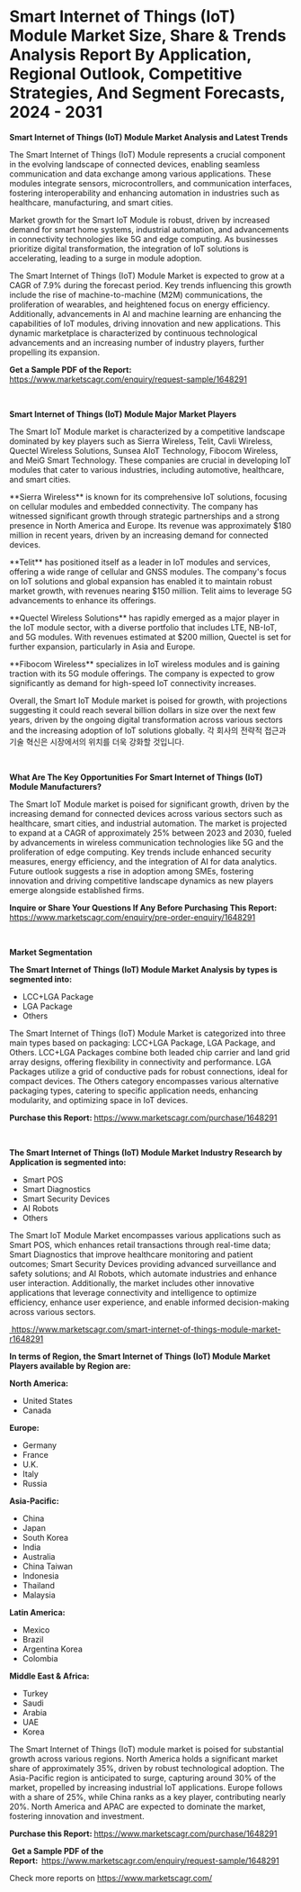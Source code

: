 <p><h1>Smart Internet of Things (IoT) Module Market Size, Share & Trends Analysis Report By Application, Regional Outlook, Competitive Strategies, And Segment Forecasts, 2024 - 2031</h1></p><p><strong>Smart Internet of Things (IoT) Module Market Analysis and Latest Trends</strong></p>
<p><p>The Smart Internet of Things (IoT) Module represents a crucial component in the evolving landscape of connected devices, enabling seamless communication and data exchange among various applications. These modules integrate sensors, microcontrollers, and communication interfaces, fostering interoperability and enhancing automation in industries such as healthcare, manufacturing, and smart cities. </p><p>Market growth for the Smart IoT Module is robust, driven by increased demand for smart home systems, industrial automation, and advancements in connectivity technologies like 5G and edge computing. As businesses prioritize digital transformation, the integration of IoT solutions is accelerating, leading to a surge in module adoption. </p><p>The Smart Internet of Things (IoT) Module Market is expected to grow at a CAGR of 7.9% during the forecast period. Key trends influencing this growth include the rise of machine-to-machine (M2M) communications, the proliferation of wearables, and heightened focus on energy efficiency. Additionally, advancements in AI and machine learning are enhancing the capabilities of IoT modules, driving innovation and new applications. This dynamic marketplace is characterized by continuous technological advancements and an increasing number of industry players, further propelling its expansion.</p></p>
<p><strong>Get a Sample PDF of the Report:&nbsp;</strong> <a href="https://www.marketscagr.com/enquiry/request-sample/1648291?utm_campaign=1920&utm_medium=2&utm_source=Github&utm_content=ia&utm_term=29122024&utm_id=smart-internet-of-things-iot-module">https://www.marketscagr.com/enquiry/request-sample/1648291</a></p>
<p>&nbsp;</p>
<p><strong>Smart Internet of Things (IoT) Module Major Market Players</strong></p>
<p><p>The Smart IoT Module market is characterized by a competitive landscape dominated by key players such as Sierra Wireless, Telit, Cavli Wireless, Quectel Wireless Solutions, Sunsea AIoT Technology, Fibocom Wireless, and MeiG Smart Technology. These companies are crucial in developing IoT modules that cater to various industries, including automotive, healthcare, and smart cities.</p><p>**Sierra Wireless** is known for its comprehensive IoT solutions, focusing on cellular modules and embedded connectivity. The company has witnessed significant growth through strategic partnerships and a strong presence in North America and Europe. Its revenue was approximately $180 million in recent years, driven by an increasing demand for connected devices.</p><p>**Telit** has positioned itself as a leader in IoT modules and services, offering a wide range of cellular and GNSS modules. The company's focus on IoT solutions and global expansion has enabled it to maintain robust market growth, with revenues nearing $150 million. Telit aims to leverage 5G advancements to enhance its offerings.</p><p>**Quectel Wireless Solutions** has rapidly emerged as a major player in the IoT module sector, with a diverse portfolio that includes LTE, NB-IoT, and 5G modules. With revenues estimated at $200 million, Quectel is set for further expansion, particularly in Asia and Europe.</p><p>**Fibocom Wireless** specializes in IoT wireless modules and is gaining traction with its 5G module offerings. The company is expected to grow significantly as demand for high-speed IoT connectivity increases.</p><p>Overall, the Smart IoT Module market is poised for growth, with projections suggesting it could reach several billion dollars in size over the next few years, driven by the ongoing digital transformation across various sectors and the increasing adoption of IoT solutions globally. 각 회사의 전략적 접근과 기술 혁신은 시장에서의 위치를 더욱 강화할 것입니다.</p></p>
<p>&nbsp;</p>
<p><strong>What Are The Key Opportunities For Smart Internet of Things (IoT) Module Manufacturers?</strong></p>
<p><p>The Smart IoT Module market is poised for significant growth, driven by the increasing demand for connected devices across various sectors such as healthcare, smart cities, and industrial automation. The market is projected to expand at a CAGR of approximately 25% between 2023 and 2030, fueled by advancements in wireless communication technologies like 5G and the proliferation of edge computing. Key trends include enhanced security measures, energy efficiency, and the integration of AI for data analytics. Future outlook suggests a rise in adoption among SMEs, fostering innovation and driving competitive landscape dynamics as new players emerge alongside established firms.</p></p>
<p><strong>Inquire or Share Your Questions If Any Before Purchasing This Report:</strong> <a href="https://www.marketscagr.com/enquiry/pre-order-enquiry/1648291?utm_campaign=1920&utm_medium=2&utm_source=Github&utm_content=ia&utm_term=29122024&utm_id=smart-internet-of-things-iot-module">https://www.marketscagr.com/enquiry/pre-order-enquiry/1648291</a></p>
<p>&nbsp;</p>
<p><strong>Market Segmentation</strong></p>
<p><strong>The Smart Internet of Things (IoT) Module Market Analysis by types is segmented into:</strong></p>
<p><ul><li>LCC+LGA Package</li><li>LGA Package</li><li>Others</li></ul></p>
<p><p>The Smart Internet of Things (IoT) Module Market is categorized into three main types based on packaging: LCC+LGA Package, LGA Package, and Others. LCC+LGA Packages combine both leaded chip carrier and land grid array designs, offering flexibility in connectivity and performance. LGA Packages utilize a grid of conductive pads for robust connections, ideal for compact devices. The Others category encompasses various alternative packaging types, catering to specific application needs, enhancing modularity, and optimizing space in IoT devices.</p></p>
<p><strong>Purchase this Report:&nbsp;</strong><a href="https://www.marketscagr.com/purchase/1648291?utm_campaign=1920&utm_medium=2&utm_source=Github&utm_content=ia&utm_term=29122024&utm_id=smart-internet-of-things-iot-module">https://www.marketscagr.com/purchase/1648291</a></p>
<p>&nbsp;</p>
<p><strong>The Smart Internet of Things (IoT) Module Market Industry Research by Application is segmented into:</strong></p>
<p><ul><li>Smart POS</li><li>Smart Diagnostics</li><li>Smart Security Devices</li><li>AI Robots</li><li>Others</li></ul></p>
<p><p>The Smart IoT Module Market encompasses various applications such as Smart POS, which enhances retail transactions through real-time data; Smart Diagnostics that improve healthcare monitoring and patient outcomes; Smart Security Devices providing advanced surveillance and safety solutions; and AI Robots, which automate industries and enhance user interaction. Additionally, the market includes other innovative applications that leverage connectivity and intelligence to optimize efficiency, enhance user experience, and enable informed decision-making across various sectors.</p></p>
<p><a href="https://www.marketscagr.com/smart-internet-of-things-module-market-r1648291?utm_campaign=1920&utm_medium=2&utm_source=Github&utm_content=ia&utm_term=29122024&utm_id=smart-internet-of-things-iot-module">&nbsp;https://www.marketscagr.com/smart-internet-of-things-module-market-r1648291</a></p>
<p><strong>In terms of Region, the Smart Internet of Things (IoT) Module Market Players available by Region are:</strong></p>
<p>
    <p> <strong> North America: </strong>
        <ul>
            <li>United States</li>
            <li>Canada</li>
        </ul>
        </p> 
    <p> <strong> Europe: </strong>
        <ul>
            <li>Germany</li>
            <li>France</li>
            <li>U.K.</li>
            <li>Italy</li>
            <li>Russia</li>
        </ul>
        </p> 
    <p> <strong> Asia-Pacific: </strong>
        <ul>
            <li>China</li>
            <li>Japan</li>
            <li>South Korea</li>
            <li>India</li>
            <li>Australia</li>
            <li>China Taiwan</li>
            <li>Indonesia</li>
            <li>Thailand</li>
            <li>Malaysia</li>
        </ul>
        </p> 
    <p> <strong> Latin America: </strong>
        <ul>
            <li>Mexico</li>
            <li>Brazil</li>
            <li>Argentina Korea</li>
            <li>Colombia</li>
        </ul>
        </p> 
    <p> <strong> Middle East & Africa: </strong>
        <ul>
            <li>Turkey</li>
            <li>Saudi</li>
            <li>Arabia</li>
            <li>UAE</li>
            <li>Korea</li>
        </ul>
    </p>
    </p>
<p><p>The Smart Internet of Things (IoT) module market is poised for substantial growth across various regions. North America holds a significant market share of approximately 35%, driven by robust technological adoption. The Asia-Pacific region is anticipated to surge, capturing around 30% of the market, propelled by increasing industrial IoT applications. Europe follows with a share of 25%, while China ranks as a key player, contributing nearly 20%. North America and APAC are expected to dominate the market, fostering innovation and investment.</p></p>
<p><strong>Purchase this Report: </strong><a href="https://www.marketscagr.com/purchase/1648291?utm_campaign=1920&utm_medium=2&utm_source=Github&utm_content=ia&utm_term=29122024&utm_id=smart-internet-of-things-iot-module">https://www.marketscagr.com/purchase/1648291</a></p>
<p>&nbsp;<strong>Get a Sample PDF of the Report:&nbsp;&nbsp;</strong><a href="https://www.marketscagr.com/enquiry/request-sample/1648291?utm_campaign=1920&utm_medium=2&utm_source=Github&utm_content=ia&utm_term=29122024&utm_id=smart-internet-of-things-iot-module">https://www.marketscagr.com/enquiry/request-sample/1648291</a></p>
<p><strong></strong></p>
<p>Check more reports on <a href="https://www.marketscagr.com/?utm_campaign=1920&utm_medium=2&utm_source=Github&utm_content=ia&utm_term=29122024&utm_id=smart-internet-of-things-iot-module">https://www.marketscagr.com/</a></p>